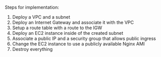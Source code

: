 Steps for implementation:

1. Deploy a VPC and a subnet
2. Deploy an Internet Gateway and associate it with the VPC
3. Setup a route table with a route to the IGW
4. Deploy an EC2 instance inside of the created subnet
5. Associate a public IP and a security group that allows public ingress
6. Change the EC2 instance to use a publicly available Nginx AMI
7. Destroy everything